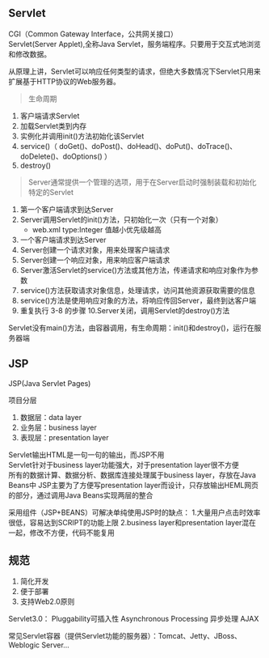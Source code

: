 ## Servlet
CGI（Common Gateway Interface，公共网关接口）  
Servlet(Server Applet),全称Java Servlet，服务端程序。只要用于交互式地浏览和修改数据。

从原理上讲，Servlet可以响应任何类型的请求，但绝大多数情况下Servlet只用来扩展基于HTTP协议的Web服务器。

> 生命周期

1. 客户端请求Servlet
2. 加载Servlet类到内存
3. 实例化并调用init()方法初始化该Servlet
4. service()（ doGet()、doPost()、doHead()、doPut()、doTrace()、doDelete()、doOptions() ）
5. destroy()

> Server通常提供一个管理的选项，用于在Server启动时强制装载和初始化特定的Servlet

1. 第一个客户端请求到达Server
2. Server调用Servlet的init()方法，只初始化一次（只有一个对象）
   + web.xml <servlet> <load-on-startup> type:Integer 值越小优先级越高
3. 一个客户端请求到达Server
4. Server创建一个请求对象，用来处理客户端请求
5. Server创建一个响应对象，用来响应客户端请求
6. Server激活Servlet的service()方法或其他方法，传递请求和响应对象作为参数
7. service()方法获取请求对象信息，处理请求，访问其他资源获取需要的信息
8. service()方法是使用响应对象的方法，将响应传回Server，最终到达客户端
9. 重复执行 3-8 的步骤
10.Server关闭，调用Servlet的destroy()方法

Servlet没有main()方法，由容器调用，有生命周期：init()和destroy()，运行在服务器端

## JSP
JSP(Java Servlet Pages)

项目分层
1. 数据层：data layer
2. 业务层：business layer
3. 表现层：presentation layer

Servlet输出HTML是一句一句的输出，而JSP不用  
Servlet针对于business layer功能强大，对于presentation layer很不方便  
所有的数据计算、数据分析、数据库连接处理属于business layer，存放在Java Beans中
JSP主要为了方便写presentation layer而设计，只存放输出HEML网页的部分，通过调用Java Beans实现两层的整合  

采用组件（JSP+BEANS）可解决单纯使用JSP时的缺点：
1.大量用户点击时效率很低，容易达到SCRIPT的功能上限
2.business layer和presentation layer混在一起，修改不方便，代码不能复用

## 规范
1. 简化开发
2. 便于部署
3. 支持Web2.0原则

Servlet3.0：
Pluggability可插入性
Asynchronous Processing 异步处理 AJAX

常见Servlet容器（提供Servlet功能的服务器）：Tomcat、Jetty、JBoss、Weblogic Server...





































